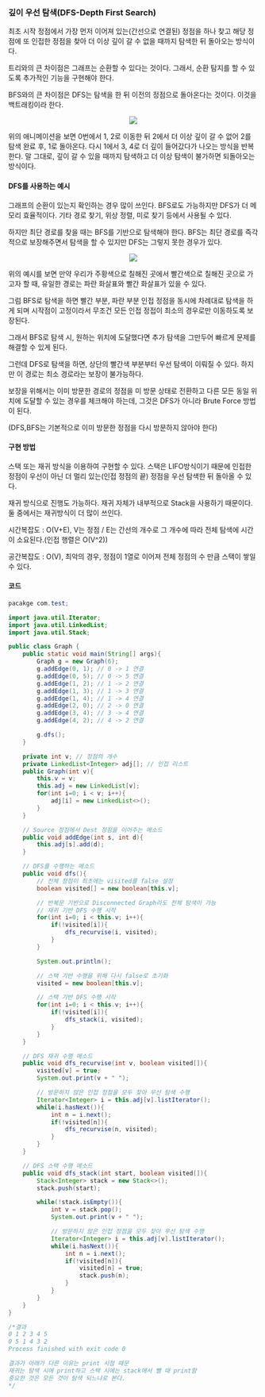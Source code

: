### 깊이 우선 탐색(DFS-Depth First Search)
최초 시작 정점에서 가장 먼저 이어져 있는(간선으로 연결된) 정점을 하나 찾고 해당 정점에 또 인접한 정점을 찾아 더 이상 깊이 갈 수 없을 때까지
탐색한 뒤 돌아오는 방식이다.

트리와의 큰 차이점은 그래프는 순환할 수 있다는 것이다. 그래서, 순환 탐지를 할 수 있도록 추가적인 기능을 구현해야 한다.

BFS와의 큰 차이점은 DFS는 탐색을 한 뒤 이전의 정점으로 돌아온다는 것이다. 이것을 백트래킹이라 한다.

<p align="center"><img src="https://i.postimg.cc/0NnLPjNG/img.gif"></p>

위의 애니메이션을 보면 0번에서 1, 2로 이동한 뒤 2에서 더 이상 깊이 갈 수 없어 2를 탐색 완료 후, 1로 돌아온다.
다시 1에서 3, 4로 더 깊이 들어갔다가 나오는 방식을 반복한다. 말 그대로, 깊이 갈 수 있을 때까지 탐색하고 더 이상 탐색이 불가하면 되돌아오는 방식이다.

#### DFS를 사용하는 예시
그래프의 순환이 있는지 확인하는 경우 많이 쓰인다. BFS로도 가능하지만 DFS가 더 메모리 효율적이다. 기타 경로 찾기, 위상 정렬, 미로 찾기 등에서 사용될 수 있다.

하지만 최단 경로를 찾을 때는 BFS를 기반으로 탐색해야 한다. BFS는 최단 경로를 즉각적으로 보장해주면서 탐색을 할 수 있지만 DFS는 그렇지 못한 경우가 있다.

<p align="center"><img src="https://i.postimg.cc/Wz5ycHb2/image.png"></p>

위의 예시를 보면 만약 우리가 주황색으로 칠해진 곳에서 빨간색으로 칠해진 곳으로 가고자 할 때, 
유일한 경로는 파란 화살표와 빨간 화살표가 있을 수 있다.
  
그럼 BFS로 탐색을 하면 빨간 부분, 파란 부분 인접 정점을 동시에 차례대로 탐색을 하게 되며 시작점이 고정이라서 무조건 모든
인접 정접이 최소의 경우로만 이동하도록 보장된다.

그래서 BFS로 탐색 시, 원하는 위치에 도달했다면 추가 탐색을 그만두어 빠르게 문제를 해결할 수 있게 된다.

그런데 DFS로 탐색을 하면, 상단의 빨간색 부분부터 우선 탐색이 이뤄질 수 있다. 하지만 이 경로는 최소 경로라는 보장이 불가능하다.

보장을 위해서는 이미 방문한 경로의 정점을 미 방문 상태로 전환하고 다른 모든 동일 위치에 도달할 수 있는 경우를 체크해야 하는데,
그것은 DFS가 아니라 Brute Force 방법이 된다.

(DFS,BFS는 기본적으로 이미 방문한 정점을 다시 방문하지 않아야 한다)

#### 구현 방법
스택 또는 재귀 방식을 이용하여 구현할 수 있다. 스택은 LIFO방식이기 때문에 인접한 정점이 우선이 아닌 더 멀리 있는(인접 정점의 끝) 정점을
우선 탐색한 뒤 돌아올 수 있다.

재귀 방식으로 진행도 가능하다. 재귀 자체가 내부적으로 Stack을 사용하기 때문이다. 둘 중에서는 재귀방식이 더 많이 쓰인다.
  
시간복잡도 : O(V+E), V는 정점 / E는 간선의 개수로 그 개수에 따라 전체 탐색에 시간이 소요된다.(인접 행렬은 O(V^2))

공간복잡도 : O(V), 최악의 경우, 정점이 1열로 이어져 전체 정점의 수 만큼 스택이 쌓일 수 있다.

#### 코드
```java
pacakge com.test;

import java.util.Iterator;
import java.util.LinkedList;
import java.util.Stack;

public class Graph {
    public static void main(String[] args){
        Graph g = new Graph(6);
        g.addEdge(0, 1); // 0 -> 1 연결
        g.addEdge(0, 5); // 0 -> 5 연결
        g.addEdge(1, 2); // 1 -> 2 연결
        g.addEdge(1, 3); // 1 -> 3 연결
        g.addEdge(1, 4); // 1 -> 4 연결
        g.addEdge(2, 0); // 2 -> 0 연결
        g.addEdge(3, 4); // 3 -> 4 연결
        g.addEdge(4, 2); // 4 -> 2 연결

        g.dfs();
    }

    private int v; // 정점의 개수
    private LinkedList<Integer> adj[]; // 인접 리스트
    public Graph(int v){
        this.v = v;
        this.adj = new LinkedList[v];
        for(int i=0; i < v; i++){
            adj[i] = new LinkedList<>();
        }
    }

    // Source 정점에서 Dest 정점을 이어주는 메소드
    public void addEdge(int s, int d){
        this.adj[s].add(d);
    }

    // DFS를 수행하는 메소드
    public void dfs(){
        // 전체 정점이 최초에는 visited를 false 설정
        boolean visited[] = new boolean[this.v];

        // 반복문 기반으로 Disconnected Graph라도 전체 탐색이 가능
        // 재귀 기반 DFS 수행 시작
        for(int i=0; i < this.v; i++){
            if(!visited[i]){
                dfs_recurvise(i, visited);
            }
        }

        System.out.println();

        // 스택 기반 수행을 위해 다시 false로 초기화
        visited = new boolean[this.v];

        // 스택 기반 DFS 수행 시작
        for(int i=0; i < this.v; i++){
            if(!visited[i]){
                dfs_stack(i, visited);
            }
        }
    }

    // DFS 재귀 수행 메소드
    public void dfs_recurvise(int v, boolean visited[]){
        visited[v] = true;
        System.out.print(v + " ");

        // 방문하지 않은 인접 정점을 모두 찾아 우선 탐색 수행
        Iterator<Integer> i = this.adj[v].listIterator();
        while(i.hasNext()){
            int n = i.next();
            if(!visited[n]){
                dfs_recurvise(n, visited);
            }
        }
    }

    // DFS 스택 수행 메소드
    public void dfs_stack(int start, boolean visited[]){
        Stack<Integer> stack = new Stack<>();
        stack.push(start);

        while(!stack.isEmpty()){
            int v = stack.pop();
            System.out.print(v + " ");

            // 방문하지 않은 인접 정점을 모두 찾아 우선 탐색 수행
            Iterator<Integer> i = this.adj[v].listIterator();
            while(i.hasNext()){
                int n = i.next();
                if(!visited[n]){
                    visited[n] = true;
                    stack.push(n);
                }
            }
        }
    }
}

/*결과
0 1 2 3 4 5 
0 5 1 4 3 2 
Process finished with exit code 0

결과가 아래가 다른 이유는 print 시점 때문
재귀는 탐색 시에 print하고 스택 시에는 stack에서 뺄 때 print함
중요한 것은 모든 것이 탐색 되느냐로 본다.
*/
```



























